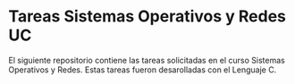 # Tareas Sistemas Operativos y Redes UC
El siguiente repositorio contiene las tareas solicitadas en el curso Sistemas Operativos y Redes.
Estas tareas fueron desarolladas con el Lenguaje C.
